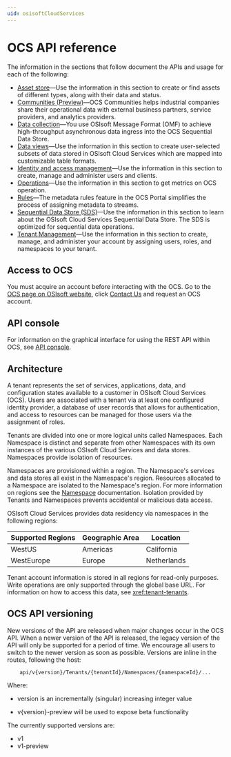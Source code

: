 ```yaml
---
uid: osisoftCloudServices
---
```


# OCS API reference

The information in the sections that follow document the APIs and usage for each of the following:

* [Asset store](xref:Assets)—Use the information in this section to create or find assets of different types, along with their data and status.
* [Communities (Preview)](xref:communityOverview)—OCS Communities helps industrial companies share their operational data with external business partners, service providers, and analytics providers. 
* [Data collection](xref:dataIngress)—You use OSIsoft Message Format (OMF) to achieve high-throughput asynchronous data ingress into the OCS Sequential Data Store.
* [Data views](xref:DataViewsOverview)—Use the information in this section to create user-selected subsets of data stored in OSIsoft Cloud Services which are mapped into customizable table formats.
* [Identity and access management](xref:identityandaccessmanagement)—Use the information in this section to create, manage and administer users and clients.
* [Operations](xref:operationsOverview)—Use the information in this section to get metrics on OCS operation. 
* [Rules](xref:rules-lp)—The metadata rules feature in the OCS Portal simplifies the process of assigning metadata to streams.
* [Sequential Data Store (SDS)](xref:sds)—Use the information in this section to learn about the OSIsoft Cloud Services Sequential Data Store. The SDS is optimized for sequential data operations.
* [Tenant Management](xref:AccountManagementOverview)—Use the information in this section to create, manage, and administer your account by assigning users, roles, and namespaces to your tenant.

## Access to OCS

You must acquire an account before interacting with the OCS. 
Go to the [OCS page on OSIsoft website](https://www.osisoft.com/pi-system/pi-cloud/osisoft-cloud-services), click [Contact Us](https://www.osisoft.com/contact) and request an OCS account.


## API console

For information on the graphical interface for using the REST API within OCS, see [API console](xref:apiConsole).


## Architecture

A tenant represents the set of services, applications, data, and configuration states available to a customer in OSIsoft Cloud Services (OCS). Users are associated with a tenant via at least one configured identity provider, a database of user records that allows for authentication, and access to resources can be managed for those users via the assignment of roles. 

Tenants are divided into one or more logical units called Namespaces. Each Namespace is distinct and separate from 
other Namespaces with its own instances of the various OSIsoft Cloud Services and data stores. Namespaces provide isolation of resources. 

Namespaces are provisioned within a region. The Namespace's services and data stores all exist in the Namespace's region. Resources allocated to a Namespace are isolated to the Namespace's region. For more information on regions see the [Namespace](xref:AccountNamespace_1) documentation.  Isolation provided by Tenants and Namespaces prevents accidental or malicious data access. 

OSIsoft Cloud Services provides data residency via namespaces in the following regions:

| Supported Regions | Geographic Area | Location |
| --- | --- | ---  |
| WestUS | Americas | California |
| WestEurope | Europe | Netherlands |

Tenant account information is stored in all regions for read-only purposes. Write operations are only supported through the global base URL. For information on how to access this data, see <xref:tenant-tenants>.

## OCS API versioning

New versions of the API are released when major changes occur in the OCS API. When a newer version of the API is released, 
the legacy version of the API will only be supported for a period of time. We encourage all users to switch to the 
newer version as soon as possible. Versions are inline in the routes, following the host:
```text
    api/v{version}/Tenants/{tenantId}/Namespaces/{namespaceId}/...  
```
Where:  
* version is an incrementally (singular) increasing integer value 

* v{version}-preview will be used to expose beta functionality

The currently supported versions are:
* v1
* v1-preview
